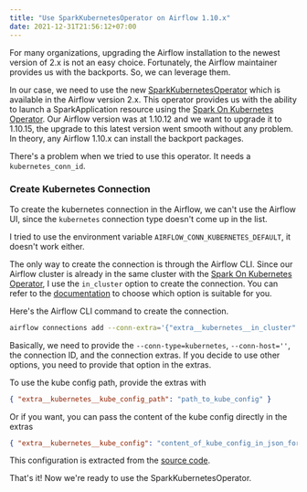 ```yaml
---
title: "Use SparkKubernetesOperator on Airflow 1.10.x"
date: 2021-12-31T21:56:12+07:00
---
```


For many organizations, upgrading the Airflow installation to the newest version of 2.x is not an easy choice. Fortunately, the Airflow maintainer provides us with the backports. So, we can leverage them.

In our case, we need to use the new [SparkKubernetesOperator](https://airflow.apache.org/docs/apache-airflow-providers-cncf-kubernetes/stable/_api/airflow/providers/cncf/kubernetes/operators/spark_kubernetes/index.html) which is available in the Airflow version 2.x. This operator provides us with the ability to launch a SparkApplication resource using the [Spark On Kubernetes Operator](https://github.com/GoogleCloudPlatform/spark-on-k8s-operator). Our Airflow version was at 1.10.12 and we want to upgrade it to 1.10.15, the upgrade to this latest version went smooth without any problem. In theory, any Airflow 1.10.x can install the backport packages.

There's a problem when we tried to use this operator. It needs a `kubernetes_conn_id`.

### Create Kubernetes Connection
To create the kubernetes connection in the Airflow, we can't use the Airflow UI, since the `kubernetes` connection type doesn't come up in the list.

I tried to use the environment variable `AIRFLOW_CONN_KUBERNETES_DEFAULT`, it doesn't work either.

The only way to create the connection is through the Airflow CLI. Since our Airflow cluster is already in the same cluster with the [Spark On Kubernetes Operator](https://github.com/GoogleCloudPlatform/spark-on-k8s-operator), I use the `in_cluster` option to create the connection. You can refer to the [documentation](https://airflow.apache.org/docs/apache-airflow-providers-cncf-kubernetes/stable/connections/kubernetes.html) to choose which option is suitable for you.

Here's the Airflow CLI command to create the connection.

```bash
airflow connections add --conn-extra='{"extra__kubernetes__in_cluster":true,"extra__kubernetes__namespace":"the-default-namespace-to-use"}' --conn-host='' --conn-type=kubernetes kubernetes_default
```

Basically, we need to provide the `--conn-type=kubernetes`, `--conn-host=''`, the connection ID, and the connection extras. If you decide to use other options, you need to provide that option in the extras.

To use the kube config path, provide the extras with

```json
{ "extra__kubernetes__kube_config_path": "path_to_kube_config" }
```

Or if you want, you can pass the content of the kube config directly in the extras

```json
{ "extra__kubernetes__kube_config": "content_of_kube_config_in_json_format" }
```

This configuration is extracted from the [source code](https://github.com/apache/airflow/blob/main/airflow/providers/cncf/kubernetes/hooks/kubernetes.py).

That's it! Now we're ready to use the SparkKubernetesOperator.
